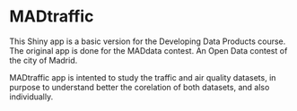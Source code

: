 MADtraffic
==========

This Shiny app is a basic version for the Developing Data Products course. The original app is done for the MADdata contest. An Open Data contest of the city of Madrid.

MADtraffic app is intented to study the traffic and air quality datasets, in purpose to understand better the corelation of both datasets, and also individually.
